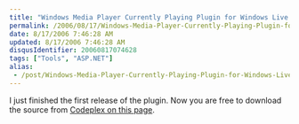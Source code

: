 ```yaml
---
title: "Windows Media Player Currently Playing Plugin for Windows Live Writer uploaded to Codeplex"
permalink: /2006/08/17/Windows-Media-Player-Currently-Playing-Plugin-for-Windows-Live-Writer-uploaded-to-Codeplex/
date: 8/17/2006 7:46:28 AM
updated: 8/17/2006 7:46:28 AM
disqusIdentifier: 20060817074628
tags: ["Tools", "ASP.NET"]
alias:
 - /post/Windows-Media-Player-Currently-Playing-Plugin-for-Windows-Live-Writer-uploaded-to-Codeplex.aspx/index.html
---
```

I just finished the first release of the plugin. Now you are free to download the source from [Codeplex on this page](http://www.codeplex.com/SourceControl/ListDownloadableCommits.aspx?ProjectName=WLWPlugins).
